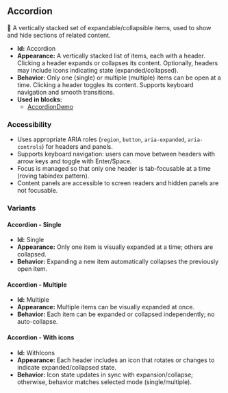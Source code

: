 ## Accordion 
🔽 A vertically stacked set of expandable/collapsible items, used to show and hide sections of related content.
- **Id:** Accordion
- **Appearance:** A vertically stacked list of items, each with a header. Clicking a header expands or collapses its content. Optionally, headers may include icons indicating state (expanded/collapsed).
- **Behavior:** Only one (single) or multiple (multiple) items can be open at a time. Clicking a header toggles its content. Supports keyboard navigation and smooth transitions.
- **Used in blocks:**
  - [AccordionDemo](../blocks/Accordiondemo.md)
### Accessibility
- Uses appropriate ARIA roles (`region`, `button`, `aria-expanded`, `aria-controls`) for headers and panels.
- Supports keyboard navigation: users can move between headers with arrow keys and toggle with Enter/Space.
- Focus is managed so that only one header is tab-focusable at a time (roving tabindex pattern).
- Content panels are accessible to screen readers and hidden panels are not focusable.

### Variants
#### Accordion - **Single**
- **Id:** Single
- **Appearance:** Only one item is visually expanded at a time; others are collapsed.
- **Behavior:** Expanding a new item automatically collapses the previously open item.
#### Accordion - **Multiple**
- **Id:** Multiple
- **Appearance:** Multiple items can be visually expanded at once.
- **Behavior:** Each item can be expanded or collapsed independently; no auto-collapse.
#### Accordion - **With icons**
- **Id:** WithIcons
- **Appearance:** Each header includes an icon that rotates or changes to indicate expanded/collapsed state.
- **Behavior:** Icon state updates in sync with expansion/collapse; otherwise, behavior matches selected mode (single/multiple).
